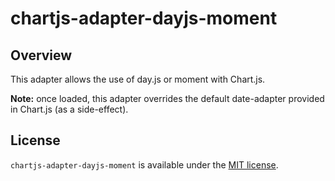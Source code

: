 # chartjs-adapter-dayjs-moment

## Overview

This adapter allows the use of day.js or moment with Chart.js.

**Note:** once loaded, this adapter overrides the default date-adapter provided in Chart.js (as a side-effect).

## License

`chartjs-adapter-dayjs-moment` is available under the [MIT license](LICENSE.md).
